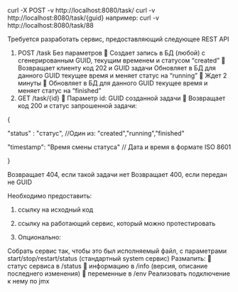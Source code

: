 

curl -X POST -v http://localhost:8080/task/
curl -v http://localhost:8080/task/{guid}
например: curl -v http://localhost:8080/task/88


Требуется разработать сервис, предоставляющий следующее REST API
1. POST /task
Без параметров
 Создает запись в БД (любой) c сгенерированным GUID, текущим временем и
статусом “created”
 Возвращает клиенту код 202 и GUID задачи 
Обновляет в БД для данного GUID текущее время и меняет статус на “running”
 Ждет 2 минуты
 Обновляет в БД для данного GUID текущее время и меняет статус на
“finished”
2. GET /task/{id}
 Параметр id: GUID созданной задачи
 Возвращает код 200 и статус запрошенной задачи:

{

"status" : "статус", //Один из: "created","running","finished"

"timestamp": "Время смены статуса" // Дата и время в формате ISO 8601

}

Возвращает 404, если такой задачи нет
Возвращает 400, если передан не GUID


Необходимо предоставить:

1. ссылку на исходный код
2. ссылку на работающий сервис, который можно протестировать

3. Опционально:

Собрать сервис так, чтобы это был исполняемый файл, с параметрами
start/stop/restart/status (стандартный system сервис)
Размапить:

статус сервиса в /status

информацию в /info (версия, описание последнего изменения)

переменные в /env
Реализовать подключение к нему по jmx

